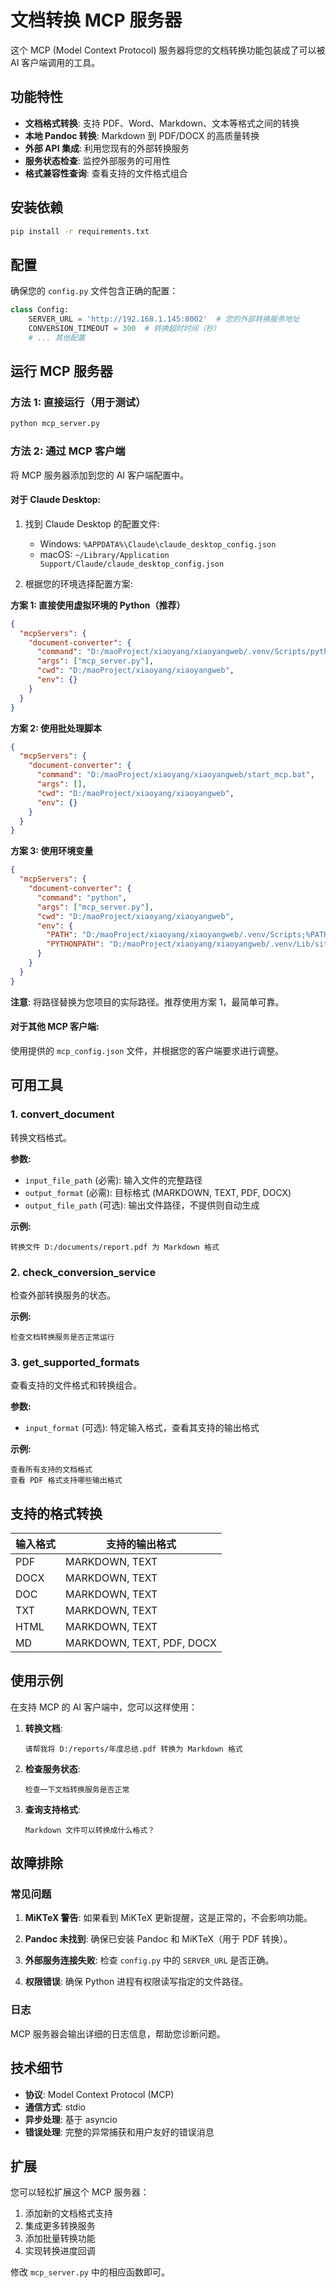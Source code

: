# 文档转换 MCP 服务器

这个 MCP (Model Context Protocol) 服务器将您的文档转换功能包装成了可以被 AI 客户端调用的工具。

## 功能特性

- **文档格式转换**: 支持 PDF、Word、Markdown、文本等格式之间的转换
- **本地 Pandoc 转换**: Markdown 到 PDF/DOCX 的高质量转换
- **外部 API 集成**: 利用您现有的外部转换服务
- **服务状态检查**: 监控外部服务的可用性
- **格式兼容性查询**: 查看支持的文件格式组合

## 安装依赖

```bash
pip install -r requirements.txt
```

## 配置

确保您的 `config.py` 文件包含正确的配置：

```python
class Config:
    SERVER_URL = 'http://192.168.1.145:8002'  # 您的外部转换服务地址
    CONVERSION_TIMEOUT = 300  # 转换超时时间（秒）
    # ... 其他配置
```

## 运行 MCP 服务器

### 方法 1: 直接运行（用于测试）

```bash
python mcp_server.py
```

### 方法 2: 通过 MCP 客户端

将 MCP 服务器添加到您的 AI 客户端配置中。

#### 对于 Claude Desktop:

1. 找到 Claude Desktop 的配置文件:
   - Windows: `%APPDATA%\Claude\claude_desktop_config.json`
   - macOS: `~/Library/Application Support/Claude/claude_desktop_config.json`

2. 根据您的环境选择配置方案:

**方案 1: 直接使用虚拟环境的 Python（推荐）**
```json
{
  "mcpServers": {
    "document-converter": {
      "command": "D:/maoProject/xiaoyang/xiaoyangweb/.venv/Scripts/python.exe",
      "args": ["mcp_server.py"],
      "cwd": "D:/maoProject/xiaoyang/xiaoyangweb",
      "env": {}
    }
  }
}
```

**方案 2: 使用批处理脚本**
```json
{
  "mcpServers": {
    "document-converter": {
      "command": "D:/maoProject/xiaoyang/xiaoyangweb/start_mcp.bat",
      "args": [],
      "cwd": "D:/maoProject/xiaoyang/xiaoyangweb",
      "env": {}
    }
  }
}
```

**方案 3: 使用环境变量**
```json
{
  "mcpServers": {
    "document-converter": {
      "command": "python",
      "args": ["mcp_server.py"],
      "cwd": "D:/maoProject/xiaoyang/xiaoyangweb",
      "env": {
        "PATH": "D:/maoProject/xiaoyang/xiaoyangweb/.venv/Scripts;%PATH%",
        "PYTHONPATH": "D:/maoProject/xiaoyang/xiaoyangweb/.venv/Lib/site-packages"
      }
    }
  }
}
```

**注意**: 将路径替换为您项目的实际路径。推荐使用方案 1，最简单可靠。

#### 对于其他 MCP 客户端:

使用提供的 `mcp_config.json` 文件，并根据您的客户端要求进行调整。

## 可用工具

### 1. convert_document

转换文档格式。

**参数:**
- `input_file_path` (必需): 输入文件的完整路径
- `output_format` (必需): 目标格式 (MARKDOWN, TEXT, PDF, DOCX)
- `output_file_path` (可选): 输出文件路径，不提供则自动生成

**示例:**
```
转换文件 D:/documents/report.pdf 为 Markdown 格式
```

### 2. check_conversion_service

检查外部转换服务的状态。

**示例:**
```
检查文档转换服务是否正常运行
```

### 3. get_supported_formats

查看支持的文件格式和转换组合。

**参数:**
- `input_format` (可选): 特定输入格式，查看其支持的输出格式

**示例:**
```
查看所有支持的文档格式
查看 PDF 格式支持哪些输出格式
```

## 支持的格式转换

| 输入格式 | 支持的输出格式 |
|---------|---------------|
| PDF     | MARKDOWN, TEXT |
| DOCX    | MARKDOWN, TEXT |
| DOC     | MARKDOWN, TEXT |
| TXT     | MARKDOWN, TEXT |
| HTML    | MARKDOWN, TEXT |
| MD      | MARKDOWN, TEXT, PDF, DOCX |

## 使用示例

在支持 MCP 的 AI 客户端中，您可以这样使用：

1. **转换文档**:
   ```
   请帮我将 D:/reports/年度总结.pdf 转换为 Markdown 格式
   ```

2. **检查服务状态**:
   ```
   检查一下文档转换服务是否正常
   ```

3. **查询支持格式**:
   ```
   Markdown 文件可以转换成什么格式？
   ```

## 故障排除

### 常见问题

1. **MiKTeX 警告**: 如果看到 MiKTeX 更新提醒，这是正常的，不会影响功能。

2. **Pandoc 未找到**: 确保已安装 Pandoc 和 MiKTeX（用于 PDF 转换）。

3. **外部服务连接失败**: 检查 `config.py` 中的 `SERVER_URL` 是否正确。

4. **权限错误**: 确保 Python 进程有权限读写指定的文件路径。

### 日志

MCP 服务器会输出详细的日志信息，帮助您诊断问题。

## 技术细节

- **协议**: Model Context Protocol (MCP)
- **通信方式**: stdio
- **异步处理**: 基于 asyncio
- **错误处理**: 完整的异常捕获和用户友好的错误消息

## 扩展

您可以轻松扩展这个 MCP 服务器：

1. 添加新的文档格式支持
2. 集成更多转换服务
3. 添加批量转换功能
4. 实现转换进度回调

修改 `mcp_server.py` 中的相应函数即可。 